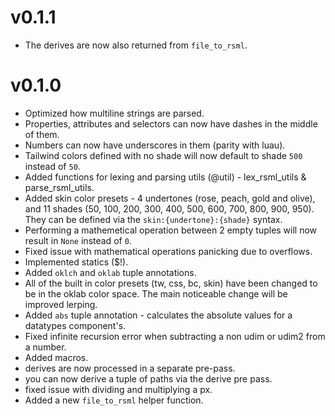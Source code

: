 # v0.1.1
- The derives are now also returned from `file_to_rsml`.

# v0.1.0
- Optimized how multiline strings are parsed.
- Properties, attributes and selectors can now have dashes in the middle of them.
- Numbers can now have underscores in them (parity with luau).
- Tailwind colors defined with no shade will now default to shade `500` instead of `50`.
- Added functions for lexing and parsing utils (@util) - lex_rsml_utils & parse_rsml_utils.
- Added skin color presets - 4 undertones (rose, peach, gold and olive), and 11 shades (50, 100, 200, 300, 400, 500, 600, 700, 800, 900, 950). They can be defined via the `skin:{undertone}:{shade}` syntax.
- Performing a mathemetical operation between 2 empty tuples will now result in `None` instead of `0`.
- Fixed issue with mathematical operations panicking due to overflows.
- Implemented statics ($!).
- Added `oklch` and `oklab` tuple annotations.
- All of the built in color presets (tw, css, bc, skin) have been changed to be in the oklab color space. The main noticeable change will be improved lerping.
- Added `abs` tuple annotation - calculates the absolute values for a datatypes component's.
- Fixed infinite recursion error when subtracting a non udim or udim2 from a number.
- Added macros.
- derives are now processed in a separate pre-pass.
- you can now derive a tuple of paths via the derive pre pass.
- fixed issue with dividing and multiplying a px.
- Added a new `file_to_rsml` helper function.